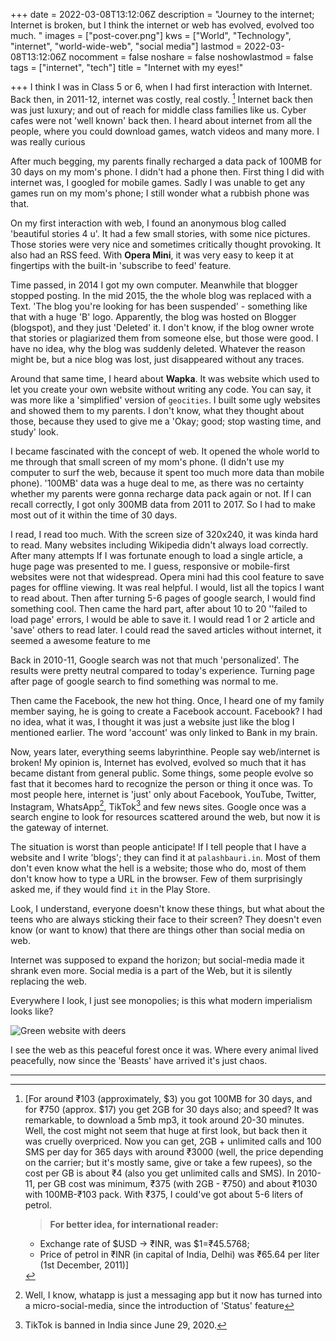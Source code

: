+++
date = 2022-03-08T13:12:06Z
description = "Journey to the internet; Internet is broken, but I think the internet or web has evolved, evolved too much. "
images = ["post-cover.png"]
kws = ["World", "Technology", "internet", "world-wide-web", "social media"]
lastmod = 2022-03-08T13:12:06Z
nocomment = false
noshare = false
noshowlastmod = false
tags = ["internet", "tech"]
title = "Internet with my eyes!"

+++
I think I was in Class 5 or 6, when I had first interaction with Internet. Back then, in 2011-12, internet was costly, real costly. [^note] Internet back then was just luxury; and out of reach for middle class families like us. Cyber cafes were not 'well known' back then. I heard about internet from all the people, where you could download games, watch videos and many more. I was really curious 

After much begging, my parents finally recharged a data pack of 100MB for 30 days on my mom's phone. I didn't had a phone then. First thing I did with internet was, I googled for mobile games. Sadly I was unable to get any games run on my mom's phone; I still wonder what a rubbish phone was that.

On my first interaction with web, I found an anonymous blog called 'beautiful stories 4 u'. It had a few small stories, with some nice pictures. Those stories were very nice and sometimes critically thought provoking. It also had an RSS feed. With **Opera Mini**, it was very easy to keep it at fingertips with the built-in 'subscribe to feed' feature.

Time passed, in 2014 I got my own computer. Meanwhile that blogger stopped posting. In the mid 2015,  the the whole blog was replaced with a Text. 'The blog you're looking for has been suspended' - something like that with a huge 'B' logo. Apparently, the blog was hosted on Blogger (blogspot), and they just 'Deleted' it. I don't know, if the blog owner wrote that stories or plagiarized them from someone else, but those were good. I have no idea, why the blog was suddenly deleted. Whatever the reason might be, but a nice blog was lost, just disappeared without any traces.

Around that same time, I heard about **Wapka**. It was website which used to let you create your own website without writing any code. You can say, it was more like a 'simplified' version of `geocities`. I built some ugly websites and showed them to my parents. I don't know, what they thought about those, because they used to give me a 'Okay; good; stop wasting time, and study' look.

I became fascinated with the concept of web. It opened the whole world to me through that small screen of my mom's phone. (I didn't use my computer to surf the web, because it spent too much more data than mobile phone). '100MB' data was a huge deal to me, as there was no certainty whether my parents were gonna recharge data pack again or not. If I can recall correctly, I got only 300MB data from 2011 to 2017. So I had to make most out of it within the time of 30 days.

I read, I read too much. With the screen size of 320x240, it was kinda hard to read.  Many websites including Wikipedia didn't always load correctly. After many attempts If I was fortunate enough to load a single article, a huge page was presented to me. I guess, responsive or mobile-first websites were not that widespread. Opera mini had this cool feature to save pages for offline viewing. It was real helpful. I would, list all the topics I want to read about. Then after turning 5-6 pages of google search, I would find something cool. Then came the hard part, after about 10 to 20 ''failed to load page' errors, I would be able to save it. I would read 1 or 2 article and 'save' others to read later. I could read the saved articles without internet, it seemed a awesome feature to me

Back in 2010-11, Google search was not that much 'personalized'. The results were pretty neutral compared to today's experience. Turning page after page of google search to find something was normal to me.

Then came the Facebook, the new hot thing. Once, I heard one of my family member saying, he is going to create a Facebook account. Facebook? I had no idea, what it was, I thought it was just a website just like the blog I mentioned earlier. The word 'account' was only linked to Bank in my brain.

Now, years later, everything seems labyrinthine. People say web/internet is broken! My opinion is, Internet has evolved, evolved so much that it has became distant from general public. Some things, some people evolve so fast that it becomes hard to recognize the person or thing it once was. To most people here, internet is 'just' only about Facebook, YouTube, Twitter, Instagram, WhatsApp[^2], TikTok[^3] and few news sites. Google once was a search engine to look for resources scattered around the web, but now it is the gateway of internet.



The situation is worst than people anticipate! If I tell people that I have a website and I write 'blogs'; they can find it at `palashbauri.in`. Most of them don't even know what the hell is a website; those who do, most of them don't know how to type a URL in the browser. Few of them surprisingly asked me, if they would find `it` in the Play Store.

Look, I understand, everyone doesn't know these things, but what about the teens who are always sticking their face to their screen? They doesn't even know (or want to know) that there are things other than social media on web.

Internet was supposed to expand the horizon; but social-media made it shrank even more. Social media is a part of the Web, but it is silently replacing the web.

Everywhere I look, I just see monopolies; is this what modern imperialism looks like? 

![Green website with deers](https://c.tenor.com/TXliRAliPt4AAAAd/forest-trees.gif)

I see the web as this peaceful forest once it was. Where every animal lived peacefully, now since the 'Beasts' have arrived it's just chaos.

---

[^note]:
    [For around ₹103 (approximately, \$3) you got 100MB for 30 days, and for ₹750     (approx. \$17) you get 2GB for 30 days also; and speed? It was remarkable, to download a 5mb mp3, it took around 20-30 minutes. Well, the cost might not seem that huge at first look, but back then it was cruelly overpriced. Now you can get, 2GB + unlimited calls and 100 SMS per day for 365 days with around ₹3000 (well, the price depending on the carrier; but it's mostly same, give or take a few rupees), so the cost per GB is about ₹4 (also you get unlimited calls and SMS).[^1] In 2010-11, per GB cost was minimum, ₹375 (with 2GB - ₹750) and about ₹1030 with 100MB-₹103 pack. With ₹375, I could've got about 5-6 liters of petrol.
    
    > **For better idea, for international reader:**
    
    - Exchange rate of \$USD -> ₹INR, was $1=₹45.5768;
    - Price of petrol in ₹INR (in capital of India, Delhi) was ₹65.64 per liter (1st December, 2011)]

[^1]: Back then you had recharge a different pack for calling; and there was no such thing as Unlimited call; you got charged for every second you were on call.

[^2]: Well, I know, whatapp is just a messaging app but it now has turned into a micro-social-media, since the introduction of 'Status' feature

[^3]: TikTok is banned in India since June 29, 2020.
